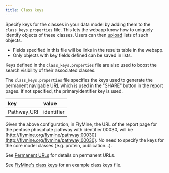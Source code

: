 ```yaml
---
title: Class keys
---
```


Specify keys for the classes in your data model by adding them to the `class_keys.properties` file. This lets the webapp know how to uniquely identify objects of these classes. Users can then [upload](../lists/list-upload.md) lists of such objects.

 * Fields specified in this file will be links in the results table in the webapp.
 * Only objects with key fields defined can be saved in lists.

Keys defined in the `class_keys.properties` file are also used to boost the search visibility of their associated classes.

The `class_keys.properties` file specifies the keys used to generate the permanent navigable URL which is used in the "SHARE" button in the report pages. If not specified, the primaryidentifier key is used.

| key | value |
| :--- | :--- |
| Pathway\_URI | identifier |

Given the above configuration, in FlyMine, the URL of the report page for the pentose phosphate pathway with identifier 00030, will be [http://flymine.org/flymine/pathway:00030](http://flymine.org/flymine/pathway:00030). No need to specify the keys for the core model classes \(e.g. protein, publication...\).

See [Permanent URLs](../report-page/permanentURL.md) for details on permanent URLs.

See [FlyMine's class keys](https://github.com/intermine/flymine/blob/master/dbmodel/resources/class_keys.properties) for an example class keys file.

